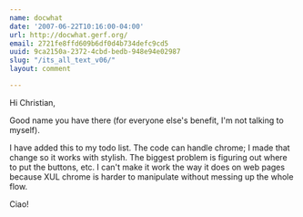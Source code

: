 ```yaml
---
name: docwhat
date: '2007-06-22T10:16:00-04:00'
url: http://docwhat.gerf.org/
email: 2721fe8ffd609b6df0d4b734defc9cd5
uuid: 9ca2150a-2372-4cbd-bedb-948e94e02987
slug: "/its_all_text_v06/"
layout: comment

---
```


Hi Christian,

Good name you have there (for everyone else's benefit, I'm not talking to myself).

I have added this to my todo list.  The code can handle chrome; I made that change so it works with stylish.  The biggest problem is figuring out where to put the buttons, etc. I can't make it work the way it does on web pages because XUL chrome is harder to manipulate without messing up the whole flow.

Ciao!
